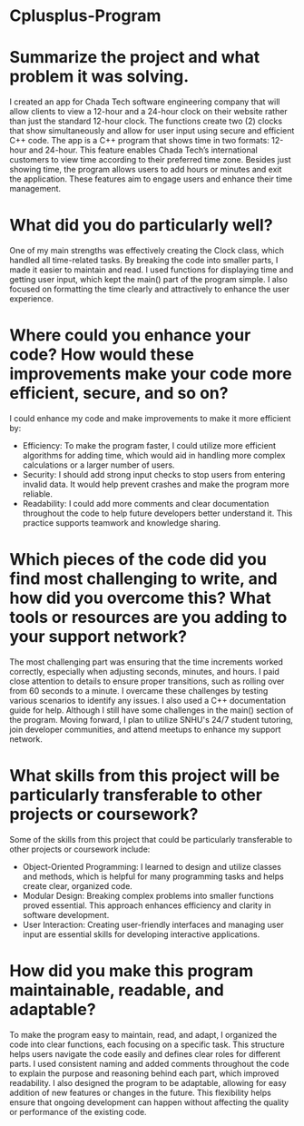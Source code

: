 # Cplusplus-Program

# Summarize the project and what problem it was solving.
I created an app for Chada Tech software engineering company that will allow clients to view a 12-hour and a 24-hour clock on their website rather than just the standard 12-hour clock. The functions create two (2) clocks that show simultaneously and allow for user input using secure and efficient C++ code.
The app is a C++ program that shows time in two formats: 12-hour and 24-hour. This feature enables Chada Tech’s international customers to view time according to their preferred time zone. Besides just showing time, the program allows users to add hours or minutes and exit the application. These features aim to engage users and enhance their time management.

# What did you do particularly well?
One of my main strengths was effectively creating the Clock class, which handled all time-related tasks. By breaking the code into smaller parts, I made it easier to maintain and read. I used functions for displaying time and getting user input, which kept the main() part of the program simple. I also focused on formatting the time clearly and attractively to enhance the user experience.

# Where could you enhance your code? How would these improvements make your code more efficient, secure, and so on?
I could enhance my code and make improvements to make it more efficient by:
- Efficiency: To make the program faster, I could utilize more efficient algorithms for adding time, which would aid in handling more complex calculations or a larger number of users.
- Security: I should add strong input checks to stop users from entering invalid data. It would help prevent crashes and make the program more reliable.
- Readability: I could add more comments and clear documentation throughout the code to help future developers better understand it. This practice supports teamwork and knowledge sharing.

# Which pieces of the code did you find most challenging to write, and how did you overcome this? What tools or resources are you adding to your support network?
The most challenging part was ensuring that the time increments worked correctly, especially when adjusting seconds, minutes, and hours. I paid close attention to details to ensure proper transitions, such as rolling over from 60 seconds to a minute. I overcame these challenges by testing various scenarios to identify any issues. I also used a C++ documentation guide for help. Although I still have some challenges in the main() section of the program. Moving forward, I plan to utilize SNHU's 24/7 student tutoring, join developer communities, and attend meetups to enhance my support network.

# What skills from this project will be particularly transferable to other projects or coursework?
Some of the skills from this project that could be particularly transferable to other projects or coursework include:
- Object-Oriented Programming: I learned to design and utilize classes and methods, which is helpful for many programming tasks and helps create clear, organized code.
- Modular Design: Breaking complex problems into smaller functions proved essential. This approach enhances efficiency and clarity in software development.
- User Interaction: Creating user-friendly interfaces and managing user input are essential skills for developing interactive applications.

# How did you make this program maintainable, readable, and adaptable?
To make the program easy to maintain, read, and adapt, I organized the code into clear functions, each focusing on a specific task. This structure helps users navigate the code easily and defines clear roles for different parts. I used consistent naming and added comments throughout the code to explain the purpose and reasoning behind each part, which improved readability. I also designed the program to be adaptable, allowing for easy addition of new features or changes in the future. This flexibility helps ensure that ongoing development can happen without affecting the quality or performance of the existing code.
